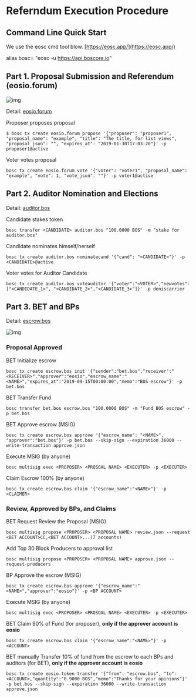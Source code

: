 # Referndum Execution Procedure


## Command Line Quick Start

We use the eosc cmd tool blow. [https://eosc.app/](https://eosc.app/)

alias bosc= "eosc -u https://api.boscore.io"

## Part 1. Proposal Submission and Referendum (eosio.forum)

![img](https://uploader.shimo.im/f/K0qO5RiIfVoFNxbU.png!thumbnail)       

Detail: [eosio.forum](https://github.com/boscore/referendum/tree/master/contracts/eosio.forum)


Proposer proposes proposal
```
$ bosc tx create eosio.forum propose '{"proposer": "proposer1", "proposal_name": "example", "title": "The title, for list views", "proposal_json": "", "expires_at": "2019-01-30T17:03:20"}' -p proposer1@active
```

Voter votes proposal
```
bosc tx create eosio.forum vote '{"voter": "voter1", "proposal_name": "example", "vote": 1, "vote_json": ""}' -p voter1@active
```

## Part 2. Auditor Nomination and Elections

Detail: [auditor.bos](https://github.com/boscore/referendum/tree/master/contracts/auditor.bos)


Candidate stakes token
```
bosc transfer <CANDIDATE> auditor.bos "100.0000 BOS" -m "stake for auditor.bos"
```

Candidate nominates himself/herself
```
bosc tx create auditor.bos nominatecand '{"cand": "<CANDIDATE>"}' -p <CANDIDATE>@active
```


Voter votes for Auditor Candidate
```
bosc tx create auditor.bos voteauditor '{"voter":"<VOTER>","newvotes":["<CANDIDATE_1>", "<CANDIDATE_2>","<CANDIDATE_3>"]}' -p deniscarrier
```



## Part 3. BET and BPs 

Detail: [escrow.bos](https://github.com/boscore/referendum/tree/master/contracts/escrow.bos)

![img](https://uploader.shimo.im/f/0YbGxhOpqG4U5ObT.png)       



### Proposal Approved


BET Initialize escrow
```
bosc tx create escrow.bos init '{"sender":"bet.bos","receiver":"<RECEIVER>","approver":"eosio","escrow_name":"<NAME>","expires_at":"2019-09-15T00:00:00","memo":"BOS escrow"}' -p bet.bos
```

BET Transfer Fund
```
bosc transfer bet.bos escrow.bos "100.0000 BOS" -m "Fund BOS escrow" -p bet.bos
```


BET Approve escrow (MSIG)
```
bosc tx create escrow.bos approve '{"escrow_name": "<NAME>", "approver":"bet.bos"}' -p bet.bos --skip-sign --expiration 36000 --write-transaction approve.json
```


Execute MSIG (by anyone)
```
bosc multisig exec <PROPOSER> <PROSOAL NAME> <EXECUTER> -p <EXECUTER>
```


Claim Escrow 100% (by anyone)
```
bosc tx create escrow.bos claim '{"escrow_name":"<NAME>"}' -p <CLAIMER>
```

### Review, Approved by BPs, and Claims


BET Request Review the Proposal (MSIG)
```
bosc multisig propose <PROPOSER> <PROPOSAL NAME> review.json --request <BET ACCOUNT>CC,<BET ACCOUNT>...(7 accounts)
```


Add Top 30 Block Producers to approval list 
```
bosc multisig propose <PROPOSER> <PROPOSAL NAME> approve.json --request-producers
```

BP Approve the escrow (MSIG)
```
bosc tx create escrow.bos approve '{"escrow_name":"<NAME>","approver":"eosio"}' -p <BP ACCOUNT>
```

Execute MSIG (by anyone)
```
bosc multisig exec <PROPOSER> <PROSOAL NAME> <EXECUTER> -p <EXECUTER>
```


BET Claim 90% of Fund (for proposer), **only if the approver account is eosio**
```
bosc tx create escrow.bos claim '{"escrow_name":"<NAME>"}' -p <ACCOUNT>
```

BET manually Transfer 10% of fund from the escrow to each BPs and auditors (for BET), **only if the approver account is eosio**

```
bosc tx create eosio.token transfer '{"from": "escrow.bos", "to":<ACCOUNT>,"quantity":"0.9000 BOS","memo":"Thanks for your opinions"}' -p bet.bos --skip-sign --expiration 36000 --write-transaction approve.json
```
